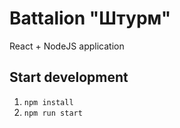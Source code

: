 # Battalion "Штурм"

React + NodeJS application

## Start development

1. `npm install`
2. `npm run start`


